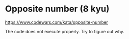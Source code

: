 # Opposite number (8 kyu)

https://www.codewars.com/kata/opposite-number

The code does not execute properly. Try to figure out why.
